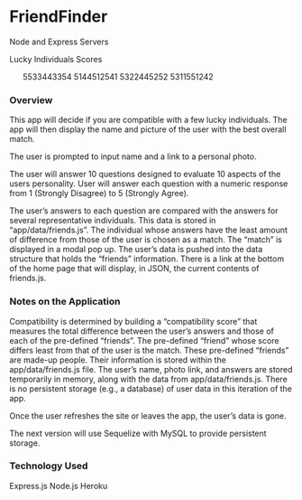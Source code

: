 # FriendFinder
Node and Express Servers 

Lucky Individuals Scores
<ul>
5533443354 
5144512541
5322445252
5311551242
</ul>

<h3>Overview</h3>

This app will decide if you are compatible with a few lucky individuals. The app will then display the name and picture of the user with the best overall match.

The user is prompted to input name and a link to a personal photo.

The user will answer 10 questions designed to evaluate 10 aspects of the users personality. User will answer each question with a numeric response from 1 (Strongly Disagree) to 5 (Strongly Agree).

The user’s answers to each question are compared with the answers for several representative individuals. This data is stored in “app/data/friends.js”. The individual whose answers have the least amount of difference from those of the user is chosen as a match.
The “match” is displayed in a modal pop up. The user’s data is pushed into the data structure that holds the “friends” information.
There is a link at the bottom of the home page that will display, in JSON, the current contents of friends.js.

<h3>Notes on the Application</h3>

Compatibility is determined by building a “compatibility score” that measures the total difference between the user’s answers and those of each of the pre-defined “friends”.
The pre-defined “friend” whose score differs least from that of the user is the match.
These pre-defined “friends” are made-up people. Their information is stored within the app/data/friends.js file.
The user’s name, photo link, and answers are stored temporarily in memory, along with the data from app/data/friends.js.
There is no persistent storage (e.g., a database) of user data in this iteration of the app.

Once the user refreshes the site or leaves the app, the user’s data is gone.

The next version will use Sequelize with MySQL to provide persistent storage.

<h3>Technology Used</h3>
Express.js
Node.js
Heroku
